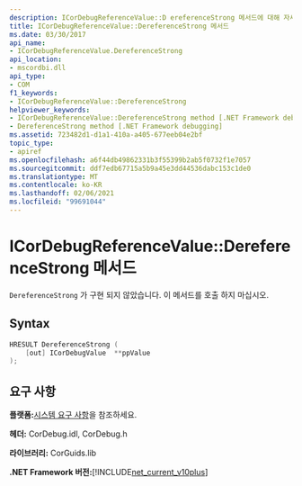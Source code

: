 ```yaml
---
description: ICorDebugReferenceValue::D ereferenceStrong 메서드에 대해 자세히 알아보세요.
title: ICorDebugReferenceValue::DereferenceStrong 메서드
ms.date: 03/30/2017
api_name:
- ICorDebugReferenceValue.DereferenceStrong
api_location:
- mscordbi.dll
api_type:
- COM
f1_keywords:
- ICorDebugReferenceValue::DereferenceStrong
helpviewer_keywords:
- ICorDebugReferenceValue::DereferenceStrong method [.NET Framework debugging]
- DereferenceStrong method [.NET Framework debugging]
ms.assetid: 723482d1-d1a1-410a-a405-677eeb04e2bf
topic_type:
- apiref
ms.openlocfilehash: a6f44db49862331b3f55399b2ab5f0732f1e7057
ms.sourcegitcommit: ddf7edb67715a5b9a45e3dd44536dabc153c1de0
ms.translationtype: MT
ms.contentlocale: ko-KR
ms.lasthandoff: 02/06/2021
ms.locfileid: "99691044"
---
```

# <a name="icordebugreferencevaluedereferencestrong-method"></a>ICorDebugReferenceValue::DereferenceStrong 메서드

`DereferenceStrong` 가 구현 되지 않았습니다. 이 메서드를 호출 하지 마십시오.  
  
## <a name="syntax"></a>Syntax  
  
```cpp  
HRESULT DereferenceStrong (  
    [out] ICorDebugValue  **ppValue  
);  
```  
  
## <a name="requirements"></a>요구 사항  

 **플랫폼:**[시스템 요구 사항](../../get-started/system-requirements.md)을 참조하세요.  
  
 **헤더:** CorDebug.idl, CorDebug.h  
  
 **라이브러리:** CorGuids.lib  
  
 **.NET Framework 버전:**[!INCLUDE[net_current_v10plus](../../../../includes/net-current-v10plus-md.md)]
